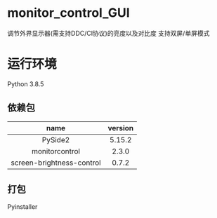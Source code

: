 # monitor_control_GUI
调节外界显示器(需支持DDC/CI协议)的亮度以及对比度
支持双屏/单屏模式

# 运行环境
Python 3.8.5
## 依赖包
|name|version|
|:-:|:-:|
|PySide2 |5.15.2|
|monitorcontrol|2.3.0|
|screen-brightness-control|0.7.2|

## 打包
Pyinstaller